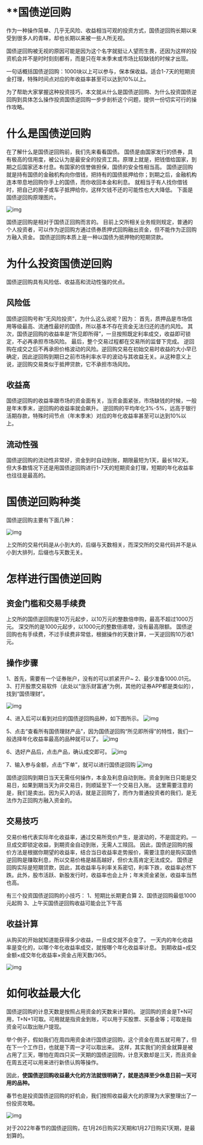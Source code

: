 

# **国债逆回购

作为一种操作简单、几乎无风险、收益相当可观的投资方式，国债逆回购长期以来受到很多人的青睐，却也长期以来被一些人所无视。

国债逆回购被无视的原因可能是因为这个名字就挺让人望而生畏，还因为这样的投资机会并不是时时刻刻都有，而是只在年末季末或市场比较缺钱的时候才出现。

一句话概括国债逆回购：1000块以上可以参与，保本保收益。适合1-7天的短期资金打理，特殊时间点对应的年收益率甚至可以达到10%以上。

为了帮助大家掌握这种投资技巧，本文就从什么是国债逆回购、为什么投资国债逆回购到具体怎么操作投资国债逆回购一步步剖析这个问题，提供一份切实可行的操作攻略。

# 什么是国债逆回购

在了解什么是国债逆回购前，我们先来看看国债。
国债是由国家发行的债券，具有极高的信用度，被公认为是最安全的投资工具。原理上就是，把钱借给国家，到期之后国家还本付息。有国家的信誉做担保，国债的安全性相当高。
国债逆回购就是持有国债的金融机构向你借钱，把持有的国债抵押给你；到期之后，金融机构连本带息地回购你手上的国债，而你收回本金和利息。
就相当于有人找你借钱时，把自己的房子或车子抵押给你，这样欠钱不还的可能性也大大降低。
下面是国债逆回购原理图片。

![img](https://img2022.cnblogs.com/blog/794174/202201/794174-20220126090201626-777038141.png)

国债逆回购是相对于国债正回购而言的。
目前上交所相关业务规则规定，普通的个人投资者，可以作为逆回购方通过债券质押式回购融出资金，但不能作为正回购方融入资金。
国债逆回购本质上是一种以国债为抵押物的短期贷款。

# 为什么投资国债逆回购

国债逆回购具有风险低、收益高和流动性强的优点。

## 风险低

国债逆回购号称“无风险投资”，为什么这么说呢？因为：
首先，质押品是市场信用等级最高、流通性最好的国债，所以基本不存在资金无法归还的违约风险。
其次，国债逆回购的收益率是“所见即所得”，一旦按照既定利率成交，收益即可锁定，不必再承担市场风险。
最后，整个交易过程都在交易所的监督下完成。
逆回购在成交之后不再承担价格波动的风险。逆回购交易在初始交易时收益的大小早已确定，因此逆回购到期日之前市场利率水平的波动与其收益无关。从这种意义上说，逆回购交易类似于抵押贷款，它不承担市场风险。

## 收益高

国债逆回购的收益率跟市场的资金面有关，当资金面紧张，市场缺钱的时候，一般是年末季末，逆回购的收益率就会飙升。
逆回购的平均年化3%-5%，远高于银行活期存款，特殊时间节点（年末季末）对应的年化收益率甚至可以达到10%以上。

## 流动性强

国债逆回购的流动性非常好，资金到时自动到账，期限最短为1天，最长182天。
但大多数情况下还是用国债逆回购进行1-7天的短期资金打理，短期的年化收益率也往往是最高的。

# 国债逆回购种类

国债逆回购主要有下面几种：

![img](https://img2022.cnblogs.com/blog/794174/202201/794174-20220126090347505-2124178001.png)

上交所的交易代码是从小到大的，后缀与天数相关，而深交所的交易代码并不是从小到大排列，后缀也与天数无关。

# 怎样进行国债逆回购

## 资金门槛和交易手续费

上交所的国债逆回购是10万元起步，以10万元的整数倍申购，最高不超过1000万元。
深交所的是1000元起步，以1000元的整数倍递增，没有最高限额。
国债逆回购也有手续费，不过手续费非常低，根据操作的天数计算，一天逆回购10万收1元。

## 操作步骤

1、首先，需要有一个证券账户，没有的可以抓紧开户~
2、最少准备1000.01元。
3、打开股票交易软件（此处以“涨乐财富通”为例，其他的证券APP都是类似的），找到“国债理财”。

![img](https://img2022.cnblogs.com/blog/794174/202201/794174-20220126090502066-181399925.png)

4、进入后可以看到对应的国债逆回购品种，如下图所示。
![img](https://img2022.cnblogs.com/blog/794174/202201/794174-20220126090517630-1462600481.png)

5、点击“查看所有国债理财产品”，因为国债逆回购“所见即所得”的特性，我们一般选择年化收益率最高的品种就可以了。
![img](https://img2022.cnblogs.com/blog/794174/202201/794174-20220126090537558-1731405402.png)

6、选好产品后，点击产品，确认成交即可。
![img](https://img2022.cnblogs.com/blog/794174/202201/794174-20220126090549541-1553468940.png)

7、输入参与金额，点击“下单”，就可以进行国债逆回购
![img](https://img2022.cnblogs.com/blog/794174/202201/794174-20220126090600989-1734457290.png)

国债逆回购到期日当天无需任何操作，本金及利息自动到账。资金到账日只能是交易日，如果到期当天为非交易日，则顺延至下一个交易日入账。
这里需要注意的是，我们是卖出。因为买入的话，就是正回购了，而作为普通投资者的我们，是无法作为正回购方融入资金的。

## 交易技巧

交易价格代表实际年化收益率，通过交易所竞价产生，是波动的，不是固定的。一旦成交即锁定收益，到期资金自动到账，无需人工赎回。
因此，国债逆回购的报价方法是根据你期望的收益率，结合当日收益率走势报价，需要注意的是购买国债逆回购是赚取利息，所以交易价格是越高越好，但价太高肯定无法成交。
国债逆回购实际是短期贷款，因此，其收益率与利率关系密切，利率下跌，收益率必然下跌。此外，股市活跃、新股发行时，收益率也会上升；年末资金紧张，收益率当然也高。

有三个投资国债逆回购的小技巧：
1、短期比长期更合算
2、国债逆回购最低1000元起购
3、上午买国债逆回购收益可能会比下午高

## 收益计算

从购买的开始就知道能获得多少收益，一旦成交就不会变了。
一天内的年化收益率是变化的，以哪个年化收益率成交，就按哪个年化收益率计息。
到期收益=成交金额×成交年化收益率×资金占用天数/365。

![img](https://img2022.cnblogs.com/blog/794174/202201/794174-20220126090736644-887966338.png)

# 如何收益最大化

国债逆回购的计息天数是按照占用资金的天数来计算的。
逆回购的资金是T+N可用，T+N+1可取。可用就是指资金到账，可以用于买股票、买基金等；可取是指资金可以取出账户提现。

举个例子，假如我们在周四用资金进行国债逆回购，这个资金在周五就可用了，但在下一个工作日，也就是下周一才可以取出来。
这样，其实我们的资金就算是被占用了三天，哪怕在周四只买一天期的国债逆回购，计息天数却是三天，而且资金在周五还可以用来进行新债认购等操作。

因此，**使国债逆回购收益最大化的方法就很明确了，就是选择至少休息日前一天可用的品种。**

春节也是投资国债逆回购的好机会，我们按照收益最大化的原理为大家整理出了一份投资攻略。

![img](https://img2022.cnblogs.com/blog/794174/202201/794174-20220126090843239-641107638.png)

对于2022年春节的国债逆回购，在1月26日购买2天期和1月27日购买1天期，是最划算的。